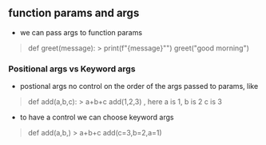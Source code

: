 ## function params and args
- we can pass args to function params
> def greet(message):
	> print(f"{message}"")
> greet("good morning")

### Positional args vs Keyword args
- postional args no control on the order of the args passed to params, like
> def add(a,b,c):
	> a+b+c
> add(1,2,3) , here a is 1, b is 2 c is 3
- to have a control we  can choose keyword args

> def add(a,b,)
	> a+b+c
> add(c=3,b=2,a=1)